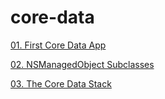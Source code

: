 # core-data
[01. First Core Data App](./01-first-core-data.md)

[02. NSManagedObject Subclasses](./02-managed-object-subclasses.md)

[03. The Core Data Stack](./03-core-data-stack.md)


